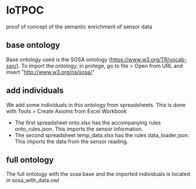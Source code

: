 # IoTPOC
proof of concept of the semantic enrichment of sensor data

## base ontology
Base ontology used is the SOSA ontology (https://www.w3.org/TR/vocab-ssn/). To import the ontology, in protege, go to file > Open from URL and insert "http://www.w3.org/ns/sosa/"

## add individuals
We add some individuals in this ontology from spreadsheets. This is done with Tools > Create Axioms from Excel Workbook
- The first spreadsheet onto.xlsx has the accompanying rules onto_rules.json. This imports the sensor information.
- The second spreadsheet temp_data.xlsx has the rules data_loader.json. This imports the data from the sensor reading.

## full ontology
The full ontology with the sosa base and the imported individuals is located in sosa_with_data.owl